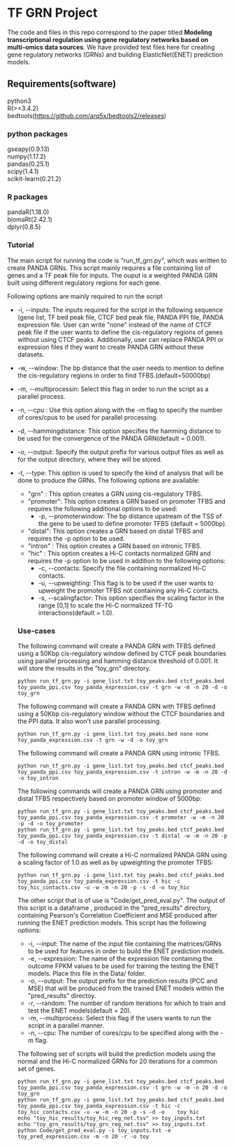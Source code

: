 # TF GRN Project
The code and files in this repo correspond to the paper titled **Modeling transcriptional regulation using gene regulatory networks based on multi-omics data sources**. We have provided test files here for creating gene regulatory networks (GRNs) and building ElasticNet(ENET) prediction models. 

## Requirements(software)
python3\
R(>=3.4.2)\
bedtools(https://github.com/arq5x/bedtools2/releases)

### python packages
gseapy(0.9.13)\
numpy(1.17.2)\
pandas(0.25.1)\
scipy(1.4.1)\
scikit-learn(0.21.2)

### R packages
pandaR(1.18.0)\
biomaRt(2.42.1)\
dplyr(0.8.5)

### Tutorial
The main script for running the code is "run_tf_grn.py", which was written to create PANDA GRNs. This script mainly requires a file containing list of genes and a TF peak file for inputs. The ouput is a weighted PANDA GRN built using different regulatory regions for each gene.

Following options are mainly required to run the script
* -i, --inputs: The inputs required for the script in the following sequence (gene list, TF bed peak file, CTCF bed peak file, PANDA PPI file, PANDA expression file. User can write "none" instead of the name of CTCF peak file if the user wants to define the cis-regulatory regions of genes without using CTCF peaks. Additionally, user can replace PANDA PPI or expression files  if they want to create PANDA GRN without these datasets. 
* -w, --window: The bp distance that the user needs to mention to define the cis-regulatory regions in order to find TFBS.(default=50000bp)
* -m, --multiprocessin: Select this flag in order to run the script as a parallel process. 
* -n, --cpu : Use this option along with the -m flag to specify the number of cores/cpus to be used for parallel processing.
* -d, --hammingdistance: This option specifies the hamming distance to be used for the convergence of the PANDA GRN(default = 0.001). 
* -o, --output: Specify the output prefix for various output files as well as for the output directory, where they will be stored. 
* -t, --type: This option is used to specify the kind of analysis that will be done to produce the GRNs. The following options are available:
    * "grn" : This option creates a GRN using cis-regulatory TFBS. 
    * "promoter": This option creates a GRN based on promoter TFBS and requires the following additional options to be used:
        * -p, --promoterwindow: The bp distance upstream of the TSS of the gene to be used to define promoter TFBS (default = 5000bp). 
    * "distal": This option creates a GRN based on distal TFBS and requires the -p option to be used.  
    * "intron" : This option creates a GRN based on intronic TFBS. 
    * "hic" : This option creates a Hi-C contacts normalized GRN and requires the -p option to be used in addition to the following options:
        * -c, --contacts: Specify the file containing normalized Hi-C contacts.
        * -u, --upweighting: This flag is to be used if the user wants to upweight the promoter TFBS not containing any Hi-C contacts. 
        * -s, --scalingfactor: This option specifies the scaling factor in the range [0,1] to scale the Hi-C normalized TF-TG interactions(default = 1.0). 
        
  ### Use-cases
  The following command will create a PANDA GRN with TFBS defined using a 50Kbp cis-regulatory window defined by CTCF peak boundaries using parallel processing and hamming distance threshold of 0.001. It will store the results in the "toy_grn" directory.
  
  ```
  python run_tf_grn.py -i gene_list.txt toy_peaks.bed ctcf_peaks.bed toy_panda_ppi.csv toy_panda_expression.csv -t grn -w -m -n 20 -d -o toy_grn
  ```
  
  The following command will create a PANDA GRN with TFBS defined using a 50Kbp cis-regulatory window without the CTCF boundaries and the PPI data. It also won't use parallel processing.
  
  ```
  python run_tf_grn.py -i gene_list.txt toy_peaks.bed none none toy_panda_expression.csv -t grn -w -d -o toy_grn
  ```
  
  The following command will create a PANDA GRN using intronic TFBS.
  
  ```
  python run_tf_grn.py -i gene_list.txt toy_peaks.bed ctcf_peaks.bed toy_panda_ppi.csv toy_panda_expression.csv -t intron -w -m -n 20 -d -o toy_intron
  ```
  
  The following commands will create a PANDA GRN using promoter and distal TFBS respectively based on promoter window of 5000bp:
  
  ```
  python run_tf_grn.py -i gene_list.txt toy_peaks.bed ctcf_peaks.bed toy_panda_ppi.csv toy_panda_expression.csv -t promoter -w -m -n 20 -p -d -o toy_promoter
  python run_tf_grn.py -i gene_list.txt toy_peaks.bed ctcf_peaks.bed toy_panda_ppi.csv toy_panda_expression.csv -t distal -w -m -n 20 -p -d -o toy_distal
  ```
  
  The following command will create a Hi-C normalized PANDA GRN using a scaling factor of 1.0 as well as by upweighting the promoter TFBS:
  
  ```
  python run_tf_grn.py -i gene_list.txt toy_peaks.bed ctcf_peaks.bed toy_panda_ppi.csv toy_panda_expression.csv -t hic -c toy_hic_contacts.csv -u -w -m -n 20 -p -s -d -o toy_hic
  ```
  
  The other script that is of use is "Code/get_pred_eval.py". The output of this script is a dataframe , produced in the "pred_results" directory, containing Pearson's Correlation Coefficient and MSE produced after running the ENET prediction models. This script has the following options:
  
  * -i, --input: The name of the input file containing the matrices/GRNs to be used for features in order to build the ENET prediction models. 
  * -e, --expression: The name of the expression file containing the outcome FPKM values to be used for training the testing the ENET models. Place this file in the Data/ folder. 
  * -o, --output: The output prefix for the prediction results (PCC and MSE) that will be produced from the trained ENET models within the "pred_results" directoy. 
  * -r, --random: The number of random iterations for which to train and test the ENET models(default = 20). 
  * -m, --multiprocess: Select this flag if the users wants to run the script in a parallel manner. 
  * -n, --cpu: The number of cores/cpu to be specified along with the -m flag. 
  
  The following set of scripts will build the prediction models using the normal and the Hi-C normalized GRNs for 20 iterations for a common set of genes.
  
  ```
  python run_tf_grn.py -i gene_list.txt toy_peaks.bed ctcf_peaks.bed toy_panda_ppi.csv toy_panda_expression.csv -t grn -w -m -n 20 -d -o toy_grn
  python run_tf_grn.py -i gene_list.txt toy_peaks.bed ctcf_peaks.bed toy_panda_ppi.csv toy_panda_expression.csv -t hic -c toy_hic_contacts.csv -u -w -m -n 20 -p -s -d -o    toy_hic
  echo "toy_hic_results/toy_hic_reg_net.tsv" >> toy_inputs.txt
  echo "toy_grn_results/toy_grn_reg_net.tsv" >> toy_inputs.txt
  python Code/get_pred_eval.py -i toy_inputs.txt -e toy_pred_expression.csv -m -n 20 -r -o toy
  ```
  
  
